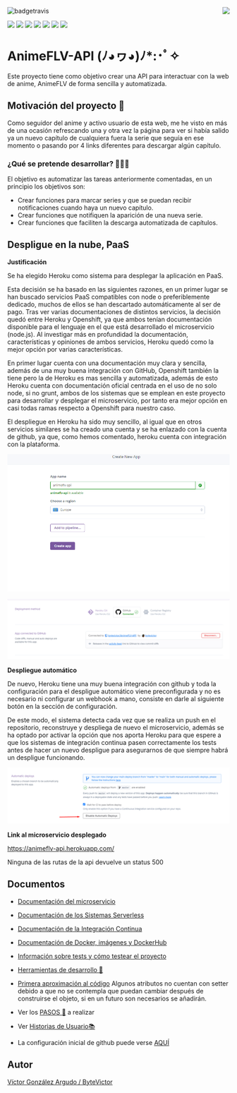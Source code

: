 ![badgetravis](https://img.shields.io/travis/com/bytevictor/animeflv-api?label=Travis&style=for-the-badge) <img align="right" src="https://img.shields.io/circleci/build/github/bytevictor/AnimeFLV-API?label=CircleCI&style=for-the-badge">

![](https://img.shields.io/github/milestones/progress-percent/bytevictor/animeflv-api/1?style=flat-square) ![](https://img.shields.io/github/milestones/progress-percent/bytevictor/animeflv-api/2?style=flat-square) ![](https://img.shields.io/github/milestones/progress-percent/bytevictor/animeflv-api/3?style=flat-square) ![](https://img.shields.io/github/milestones/progress-percent/bytevictor/animeflv-api/4?style=flat-square) ![](https://img.shields.io/github/milestones/progress-percent/bytevictor/animeflv-api/5?style=flat-square) ![](https://img.shields.io/github/milestones/progress-percent/bytevictor/animeflv-api/6?style=flat-square) ![](https://img.shields.io/github/milestones/progress-percent/bytevictor/animeflv-api/7?style=flat-square)

# AnimeFLV-API              	(ﾉ◕ヮ◕)ﾉ*:･ﾟ✧ 

Este proyecto tiene como objetivo crear una API para interactuar con la web de anime, AnimeFLV de forma sencilla y automatizada.

## Motivación del proyecto 🦾

Como seguidor del anime y activo usuario de esta web, me he visto en más de una ocasión refrescando una y otra vez la página para ver si había salido ya un nuevo capítulo de cualquiera fuera la serie que seguía en ese momento o pasando por 4 links diferentes para descargar algún capítulo.

### ¿Qué se pretende desarrollar? 👨🏻‍💻
El objetivo es automatizar las tareas anteriormente comentadas, en un principio los objetivos son:

 - Crear funciones para marcar series y que se puedan recibir notificaciones cuando haya un nuevo capítulo.
 - Crear funciones que notifiquen la aparición de una nueva serie.
 - Crear funciones que faciliten la descarga automatizada de capítulos. 

## Despligue en la nube, PaaS

**Justificación**

Se ha elegido Heroku como sistema para desplegar la aplicación en PaaS.

Esta decisión se ha basado en las siguientes razones, en un primer lugar se han buscado servicios PaaS compatibles con node o preferiblemente dedicado, muchos de ellos se han descartado automáticamente al ser de pago.
Tras ver varias documentaciones de distintos servicios, la decisión quedó entre Heroku y Openshift, ya que ambos tenían documentación disponible para el lenguaje en el que está desarrollado el microservicio (node.js). Al investigar más en profundidad la documentación, características y opiniones de ambos servicios, Heroku quedó como la mejor opción por varias características.

En primer lugar cuenta con una documentación muy clara y sencilla, además de una muy buena integración con GitHub, Openshift también la tiene pero la de Heroku es mas sencilla y automatizada, además de esto Heroku cuenta con documentación oficial centrada en el uso de no solo node, si no grunt, ambos de los sistemas que se emplean en este proyecto para desarrollar y desplegar el microservicio, por tanto era mejor opción en casi todas ramas respecto a Openshift para nuestro caso.

El despliegue en Heroku ha sido muy sencillo, al igual que en otros servicios similares se ha creado una cuenta y se ha enlazado con la cuenta de github, ya que, como hemos comentado, heroku cuenta con integración con la plataforma.

![](docs/paas/img/app.png)

![](docs/paas/img/conectado.png)

**Despliegue automático**

De nuevo, Heroku tiene una muy buena integración con github y toda la configuración para el despligue automático viene preconfigurada y no es necesario ni configurar un webhook a mano, consiste en darle al siguiente botón en la sección de configuración. 

De este modo, el sistema detecta cada vez que se realiza un push en el repositorio, reconstruye y despliega de nuevo el microservicio, además se ha optado por activar la opción que nos aporta Heroku para que espere a que los sistemas de integración continua pasen correctamente los tests antes de hacer un nuevo despligue para asegurarnos de que siempre habrá un despligue funcionando.

![](docs/paas/img/despliegue_autom.png)

**Link al microservicio desplegado**

https://animeflv-api.herokuapp.com/

Ninguna de las rutas de la api devuelve un status 500

## Documentos

- [Documentación del microservicio](https://github.com/bytevictor/AnimeFLV-API/tree/master/docs/microservicio)

- [Documentación de los Sistemas Serverless](https://github.com/bytevictor/AnimeFLV-API/tree/master/docs/sistemas_serverless)

- [Documentación de la Integración Continua](https://github.com/ByteVictor/AnimeFLV-API/blob/master/docs/integracioncontinua/ci.md)

- [Documentación de Docker, imágenes y DockerHub](https://github.com/ByteVictor/AnimeFLV-API/blob/master/docs/doc_docker/docker.md)

- [Información sobre tests y cómo testear el proyecto](https://github.com/bytevictor/AnimeFLV-API/blob/master/docs/tests/tests.md)

- [Herramientas de desarrollo 🧰](https://github.com/bytevictor/AnimeFLV-API/blob/master/docs/herramientas/herramientas.md)

- [Primera aproximación al código](https://github.com/ByteVictor/AnimeFLV-API/blob/master/src/serie.ts)
Algunos atributos no cuentan con setter debido a que no se contempla que puedan cambiar después de construirse el objeto, si en un futuro son necesarios se añadirán.

- Ver los [PASOS 🦶](https://github.com/ByteVictor/AnimeFLV-API/blob/master/docs/pasos/pasos.md) a realizar 

- Ver [Historias de Usuario📚](https://github.com/ByteVictor/AnimeFLV-API/blob/master/docs/historias_usuario/historiasdeusuario.md )

- La configuración inicial de github puede verse [AQUÍ](https://github.com/ByteVictor/AnimeFLV-API/blob/master/docs/configuracion_inicial/configuracion_inicial.md)

## Autor
[Víctor González Argudo / ByteVictor](https://github.com/ByteVictor) 